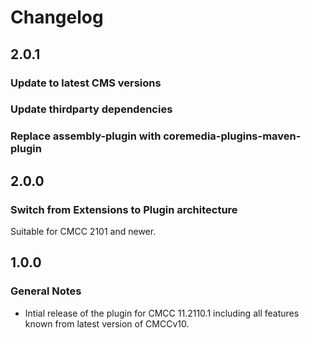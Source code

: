 Changelog
================================================================================

2.0.1
--------------------------------------------------------------------------------

### Update to latest CMS versions

### Update thirdparty dependencies

### Replace assembly-plugin with coremedia-plugins-maven-plugin

2.0.0
--------------------------------------------------------------------------------

### Switch from Extensions to Plugin architecture

Suitable for CMCC 2101 and newer.

1.0.0
--------------------------------------------------------------------------------

### General Notes

* Intial release of the plugin for CMCC 11.2110.1 including all features known from latest version of CMCCv10.
